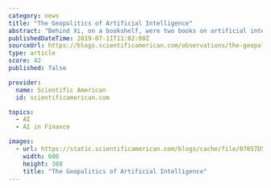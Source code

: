 ```yaml
---
category: news
title: "The Geopolitics of Artificial Intelligence"
abstract: "Behind Xi, on a bookshelf, were two books on artificial intelligence (AI ... in India asks the AI to find a rug online or find a new bank to store cryptocurrency, the AI may promote Chinese ..."
publishedDateTime: 2019-07-11T11:02:00Z
sourceUrl: https://blogs.scientificamerican.com/observations/the-geopolitics-of-artificial-intelligence/
type: article
score: 42
published: false

provider:
  name: Scientific American
  id: scientificamerican.com

topics:
  - AI
  - AI in Finance

images:
  - url: https://static.scientificamerican.com/blogs/cache/file/07057D55-0EE3-49E7-BCDA2ADDD7B8FEBA.jpg
    width: 600
    height: 388
    title: "The Geopolitics of Artificial Intelligence"
---
```

